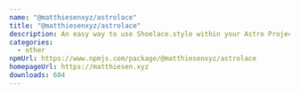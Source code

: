 ```yaml
---
name: "@matthiesenxyz/astrolace"
title: "@matthiesenxyz/astrolace"
description: An easy way to use Shoelace.style within your Astro Project!
categories:
  - other
npmUrl: https://www.npmjs.com/package/@matthiesenxyz/astrolace
homepageUrl: https://matthiesen.xyz
downloads: 604
---
```

